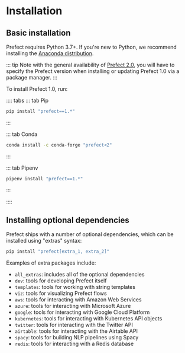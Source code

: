 # Installation

## Basic installation

Prefect requires Python 3.7+. If you're new to Python, we recommend installing the [Anaconda distribution](https://www.anaconda.com/distribution/).

::: tip 
Note with the general availability of [Prefect 2.0](https://docs.prefect.io/getting-started/installation/), you will have to specify the Prefect version when installing or updating Prefect 1.0 via a package manager.
:::

To install Prefect 1.0, run:

:::: tabs
::: tab Pip

```bash
pip install "prefect==1.*"
```

:::

::: tab Conda

```bash
conda install -c conda-forge "prefect<2"
```

:::

::: tab Pipenv

```bash
pipenv install "prefect==1.*"
```

:::

::::

## Installing optional dependencies

Prefect ships with a number of optional dependencies, which can be installed using "extras" syntax:

```bash
pip install "prefect[extra_1, extra_2]"
```

Examples of extra packages include:

- `all_extras`: includes all of the optional dependencies
- `dev`: tools for developing Prefect itself
- `templates`: tools for working with string templates
- `viz`: tools for visualizing Prefect flows
- `aws`: tools for interacting with Amazon Web Services
- `azure`: tools for interacting with Microsoft Azure
- `google`: tools for interacting with Google Cloud Platform
- `kubernetes`: tools for interacting with Kubernetes API objects
- `twitter`: tools for interacting with the Twitter API
- `airtable`: tools for interacting with the Airtable API
- `spacy`: tools for building NLP pipelines using Spacy
- `redis`: tools for interacting with a Redis database


